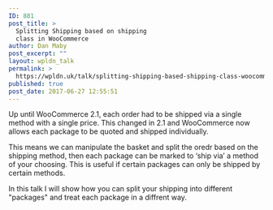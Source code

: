 ```yaml
---
ID: 881
post_title: >
  Splitting Shipping based on shipping
  class in WooCommerce
author: Dan Maby
post_excerpt: ""
layout: wpldn_talk
permalink: >
  https://wpldn.uk/talk/splitting-shipping-based-shipping-class-woocommerce
published: true
post_date: 2017-06-27 12:55:51
---
```

Up until WooCommerce 2.1, each order had to be shipped via a single method with a single price. This changed in 2.1 and WooCommerce now allows each package to be quoted and shipped individually.

This means we can manipulate the basket and split the oredr based on the shipping method, then each package can be marked to ‘ship via’ a method of your choosing. This is useful if certain packages can only be shipped by certain methods.

In this talk I will show how you can split your shipping into different "packages" and treat each package in a diffrent way.